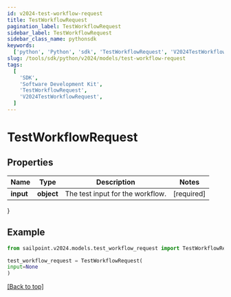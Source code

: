 ```yaml
---
id: v2024-test-workflow-request
title: TestWorkflowRequest
pagination_label: TestWorkflowRequest
sidebar_label: TestWorkflowRequest
sidebar_class_name: pythonsdk
keywords:
  ['python', 'Python', 'sdk', 'TestWorkflowRequest', 'V2024TestWorkflowRequest']
slug: /tools/sdk/python/v2024/models/test-workflow-request
tags:
  [
    'SDK',
    'Software Development Kit',
    'TestWorkflowRequest',
    'V2024TestWorkflowRequest',
  ]
---
```


# TestWorkflowRequest

## Properties

| Name      | Type       | Description                      | Notes      |
| --------- | ---------- | -------------------------------- | ---------- |
| **input** | **object** | The test input for the workflow. | [required] |

}

## Example

```python
from sailpoint.v2024.models.test_workflow_request import TestWorkflowRequest

test_workflow_request = TestWorkflowRequest(
input=None
)

```

[[Back to top]](#)
